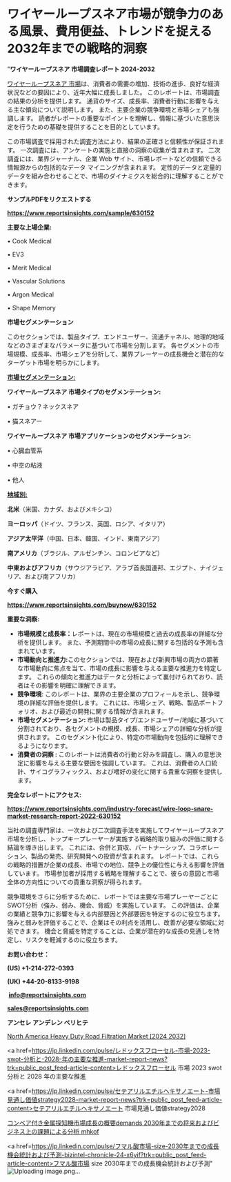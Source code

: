 # ワイヤーループスネア市場が競争力のある風景、費用便益、トレンドを捉える2032年までの戦略的洞察

"<strong>ワイヤーループスネア 市場調査レポート 2024-2032</strong>

<a href=https://www.reportsinsights.com/sample/630152>ワイヤーループスネア 市場</a>は、消費者の需要の増加、技術の進歩、良好な経済状況などの要因により、近年大幅に成長しました。 このレポートは、市場調査の結果の分析を提供します。 通貨のサイズ、成長率、消費者行動に影響を与える主な傾向について説明します。 また、主要企業の競争環境と市場シェアも強調します。 読者がレポートの重要なポイントを理解し、情報に基づいた意思決定を行うための基礎を提供することを目的としています。

この市場調査で採用された調査方法により、結果の正確さと信頼性が保証されます。 一次調査には、アンケートの実施と直接の洞察の収集が含まれます。 二次調査には、業界ジャーナル、企業 Web サイト、市場レポートなどの信頼できる情報源からの包括的なデータ マイニングが含まれます。 定性的データと定量的データを組み合わせることで、市場のダイナミクスを総合的に理解することができます。

<strong><b>サンプルPDFをリクエストする</b></strong>

<a href=https://www.reportsinsights.com/sample/630152><strong><u>https://www.reportsinsights.com/sample/630152</u></strong></a>

<strong>主要な上場企業:</strong>

• Cook Medical

• EV3

• Merit Medical

• Vascular Solutions

• Argon Medical

• Shape Memory

<strong>市場セグメンテーション</strong>

このセクションでは、製品タイプ、エンドユーザー、流通チャネル、地理的地域などのさまざまなパラメータに基づいて市場を分割します。 各セグメントの市場規模、成長率、市場シェアを分析して、業界プレーヤーの成長機会と潜在的なターゲット市場を明らかにします。

<strong><u>市場セグメンテーション</u></strong><strong><u>:</u></strong>

<strong>ワイヤーループスネア 市場タイプのセグメンテーション:</strong>

• ガチョウ？ネックスネア

• 猫スネアー

<strong>ワイヤーループスネア 市場アプリケーションのセグメンテーション:</strong>

• 心臓血管系

• 中空の粘液

• 他人

<strong><u>地域別</u></strong><strong><u>:</u></strong>

<strong>北米</strong>（米国、カナダ、およびメキシコ）

<strong>ヨーロッパ</strong>（ドイツ、フランス、英国、ロシア、イタリア）

<strong>アジア太平洋</strong>（中国、日本、韓国、インド、東南アジア）

<strong>南アメリカ</strong>（ブラジル、アルゼンチン、コロンビアなど）

<strong>中東およびアフリカ</strong>（サウジアラビア、アラブ首長国連邦、エジプト、ナイジェリア、および南アフリカ）

<strong>今すぐ購入</strong>

<a href=https://www.reportsinsights.com/buynow/630152><strong><u>https://www.reportsinsights.com/buynow/630152</u></strong></a>

<strong>重要な洞察:</strong>
<ul>
  <li><strong>市場規模と成長率：</strong>レポートは、現在の市場規模と過去の成長率の詳細な分析を提供します。 また、予測期間中の市場の成長に関する包括的な予測も含まれています。</li>
  <li><strong>市場動向と推進力:</strong>このセクションでは、現在および新興市場の両方の顕著な市場動向に焦点を当て、市場の成長に影響を与える主要な推進力を特定します。 これらの傾向と推進力はデータと分析によって裏付けられており、読者はその影響を明確に理解できます。</li>
  <li><strong>競争環境</strong>: このレポートは、業界の主要企業のプロフィールを示し、競争環境の詳細な評価を提供します。 これには、市場シェア、戦略、製品ポートフォリオ、および最近の開発に関する情報が含まれます。</li>
  <li><strong>市場セグメンテーション: </strong>市場は製品タイプ/エンドユーザー/地域に基づいて分割されており、各セグメントの規模、成長、市場シェアの詳細な分析が提供されます。 このセグメント化により、特定の市場動向を包括的に理解できるようになります。</li>
  <li><strong>消費者の洞察 : </strong>このレポートは消費者の行動と好みを調査し、購入の意思決定に影響を与える主要な要因を強調しています。 これは、消費者の人口統計、サイコグラフィックス、および嗜好の変化に関する貴重な洞察を提供します。</li>
</ul>
<strong>完全なレポートにアクセス:</strong>

<a href=https://www.reportsinsights.com/industry-forecast/wire-loop-snare-market-research-report-2022-630152><strong><u><b>https://www.reportsinsights.com/industry-forecast/wire-loop-snare-market-research-report-2022-630152</b></u></strong></a>

当社の調査専門家は、一次および二次調査手法を実施してワイヤーループスネア市場を分析し、トップキープレーヤーが実施する戦略的取り組みの評価に関する結論を導き出します。 これには、合併と買収、パートナーシップ、コラボレーション、製品の発売、研究開発への投資が含まれます。 レポートでは、これらの戦略的措置が企業の成長、市場での地位、競争上の優位性に与える影響を評価しています。 市場参加者が採用する戦略を理解することで、彼らの意図と市場全体の方向性についての貴重な洞察が得られます。

競争環境をさらに分析するために、レポートでは主要な市場プレーヤーごとにSWOT分析（強み、弱み、機会、脅威）を実施しています。 この評価は、企業の業績と競争力に影響を与える内部要因と外部要因を特定するのに役立ちます。 強みと弱みを評価することで、企業はその利点を活用し、改善が必要な領域に対処できます。 機会と脅威を特定することは、企業が潜在的な成長の見通しを特定し、リスクを軽減するのに役立ちます。

<strong>お問い合わせ：</strong>

<strong>(US) +1-214-272-0393</strong>

<strong>(UK) +44-20-8133-9198</strong>

<strong> </strong><a href=info@reportsinsights.com><strong><u>info@reportsinsights.com</u></strong></a>

<a href=sales@reportsinsights.com><strong><u>sales@reportsinsights.com</u></strong></a>

<strong>アンセレ アンデレン ベリヒテ</strong>

<a href=https://www.linkedin.com/pulse/north-america-heavy-duty-road-filtration-market-guide-sftoe/>North America Heavy Duty Road Filtration Market [2024 2032]</a>

<a href=https://jp.linkedin.com/pulse/レドックスフローセル-市場-2023-swot-分析と-2028-年の主要な推進-market-report-news?trk=public_post_feed-article-content>レドックスフローセル 市場 2023 swot 分析と 2028 年の主要な推進</a>

<a href=https://jp.linkedin.com/pulse/セテアリルエチルヘキサノエート-市場見通し価値strategy2028-market-report-news?trk=public_post_feed-article-content>セテアリルエチルヘキサノエート 市場見通し価値strategy2028</a>

<a href=https://www.linkedin.com/pulse/コンベア付き金属探知機市場成長の概要demands-2030年までの将来およびビジネス上の課題による分析-mhkof/>コンベア付き金属探知機市場成長の概要demands 2030年までの将来およびビジネス上の課題による分析 mhkof</a>

<a href=https://jp.linkedin.com/pulse/フマル酸市場-size-2030年までの成長機会統計および予測-bizintel-chronicle-24-x6yif?trk=public_post_feed-article-content>フマル酸市場 size 2030年までの成長機会統計および予測</a>"
![Uploading image.png…]()
